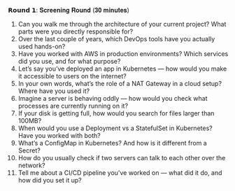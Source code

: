 𝗥𝗼𝘂𝗻𝗱 𝟭: 𝐒𝐜𝐫𝐞𝐞𝐧𝐢𝐧𝐠 𝐑𝐨𝐮𝐧𝐝 (𝟑𝟎 𝐦𝐢𝐧𝐮𝐭𝐞𝐬)
1. Can you walk me through the architecture of your current project? What parts were you directly responsible for?
2. Over the last couple of years, which DevOps tools have you actually used hands-on?
3. Have you worked with AWS in production environments? Which services did you use, and for what purpose?
4. Let’s say you’ve deployed an app in Kubernetes — how would you make it accessible to users on the internet?
5. In your own words, what’s the role of a NAT Gateway in a cloud setup? Where have you used it?
6. Imagine a server is behaving oddly — how would you check what processes are currently running on it?
7. If your disk is getting full, how would you search for files larger than 100MB?
8. When would you use a Deployment vs a StatefulSet in Kubernetes? Have you worked with both?
9. What’s a ConfigMap in Kubernetes? And how is it different from a Secret?
10. How do you usually check if two servers can talk to each other over the network?
11. Tell me about a CI/CD pipeline you've worked on — what did it do, and how did you set it up?
